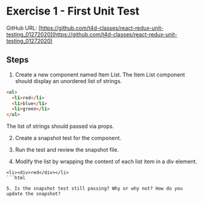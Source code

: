 # Exercise 1 - First Unit Test

GitHub URL: [https://github.com/t4d-classes/react-redux-unit-testing_01272020](https://github.com/t4d-classes/react-redux-unit-testing_01272020)

## Steps

1. Create a new component named Item List. The Item List component should display an unordered list of strings.

```html
<ul>
  <li>red</li>
  <li>blue</li>
  <li>green</li>
</ul>
```

The list of strings should passed via props.

2. Create a snapshot test for the component.

3. Run the test and review the snapshot file.

4. Modify the list by wrapping the content of each list item in a div element.

```
<li><div>red</div></li>
```html

5. Is the snapshot test still passing? Why or why not? How do you update the snapshot?
